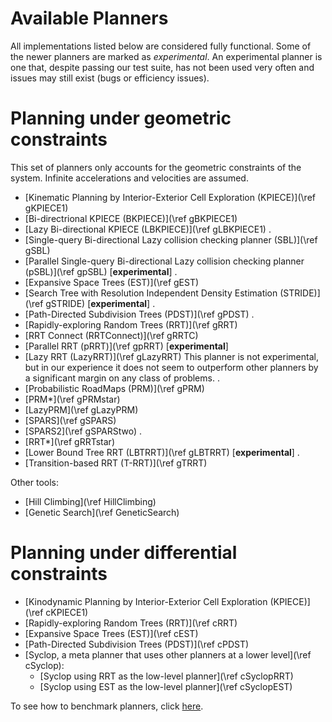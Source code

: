 # Available Planners

All implementations listed below are considered fully functional. Some of the newer planners are marked as *experimental*. An experimental planner is one that, despite passing our test suite, has not been used very often and issues may still exist (bugs or efficiency issues).

# Planning under geometric constraints

This set of planners only accounts for the geometric constraints of the system.  Infinite accelerations and velocities are assumed.

- [Kinematic Planning by Interior-Exterior Cell Exploration (KPIECE)](\ref gKPIECE1)
- [Bi-directrional KPIECE (BKPIECE)](\ref gBKPIECE1)
- [Lazy Bi-directional KPIECE (LBKPIECE)](\ref gLBKPIECE1)
.
- [Single-query Bi-directional Lazy collision checking planner (SBL)](\ref gSBL)
- [Parallel Single-query Bi-directional Lazy collision checking planner (pSBL)](\ref gpSBL) \[__experimental__\]
.
- [Expansive Space Trees (EST)](\ref gEST)
- [Search Tree with Resolution Independent Density Estimation (STRIDE)](\ref gSTRIDE) \[__experimental__\]
.
- [Path-Directed Subdivision Trees (PDST)](\ref gPDST)
.
- [Rapidly-exploring Random Trees (RRT)](\ref gRRT)
- [RRT Connect (RRTConnect)](\ref gRRTC)
- [Parallel RRT (pRRT)](\ref gpRRT) \[__experimental__\]
- [Lazy RRT (LazyRRT)](\ref gLazyRRT) This planner is not experimental, but in our experience it does not seem to outperform other planners by a significant margin on any class of problems.
.
- [Probabilistic RoadMaps (PRM)](\ref gPRM)
- [PRM*](\ref gPRMstar)
- [LazyPRM](\ref gLazyPRM)
- [SPARS](\ref gSPARS)
- [SPARS2](\ref gSPARStwo)
.
- [RRT*](\ref gRRTstar)
- [Lower Bound Tree RRT (LBTRRT)](\ref gLBTRRT) \[__experimental__\]
.
- [Transition-based RRT (T-RRT)](\ref gTRRT)

Other tools:

- [Hill Climbing](\ref HillClimbing)
- [Genetic Search](\ref GeneticSearch)


# Planning under differential constraints

- [Kinodynamic Planning by Interior-Exterior Cell Exploration (KPIECE)](\ref cKPIECE1)
- [Rapidly-exploring Random Trees (RRT)](\ref cRRT)
- [Expansive Space Trees (EST)](\ref cEST)
- [Path-Directed Subdivision Trees (PDST)](\ref cPDST)
- [Syclop, a meta planner that uses other planners at a lower level](\ref cSyclop):
   - [Syclop using RRT as the low-level planner](\ref cSyclopRRT)
   - [Syclop using EST as the low-level planner](\ref cSyclopEST)

To see how to benchmark planners, click [here](benchmark.html).
